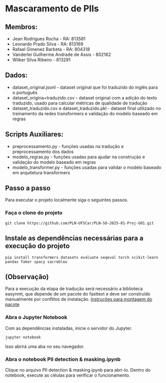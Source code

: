 # Mascaramento de PIIs
## Membros:
- Jean Rodrigues Rocha - RA: 813581
- Leonardo Prado Silva - RA: 813169
- Rafael Gimenez Barbeta - RA: 804318
- Vanderlei Guilherme Andrade de Assis - 802162
- Wilker Silva Ribeiro - 813291

## Dados:
- dataset_original.jsonl - dataset original que foi traduzido do inglês para o português
- dataset_origina+traduzido.csv - dataset original com a adição do texto traduzido, usado para calcular métricas de qualidade de tradução
- dataset_traduzido.csv e dataset_traduzido.pkl - dataset final utilizado no treinamento da redes transformers e validação do modelo baseado em regras

## Scripts Auxiliares:
- preprocessamento.py - funções usadas na tradução e preprocessamento dos dados
- modelo_regras.py - funções usadas para ajudar na construção e validação do modelo baseado em regras
- modelo_transformer.py - funções usadas para validar o modelo baseado em arquitetura transformers

## Passo a passo
Para executar o projeto localmente siga o seguintes passos.

### Faça o clone do projeto
```
git clone https://github.com/PLN-UFSCar/PLN-SO-2025-01-Proj-G01.git
```

## Instale as dependências necessárias para a execução do projeto
```
pip install transformers datasets evaluate seqeval torch scikit-learn pandas faker spacy sacrebleu
```
## (Observação) 
Para a execução da etapa de tradução será necessário a biblioteca easynmt, que depende de um pacote do fasttext e deve ser construído manualmente por conflitos de instalação.
[Instruções para montagem do pacote](https://github.com/UKPLab/EasyNMT/issues/89#issuecomment-2021129757)


### Abra o Jupyter Notebook
Com as dependências instaladas, inicie o servidor do Jupyter.
```
jupyter notebook
```
Isso abrirá uma aba no seu navegador. 
### Abra o notebook PII detection & masking.ipynb
Clique no arquivo PII detection & masking.ipynb para abri-lo. Dentro do notebook, execute as células para verificar o funcionamento.
